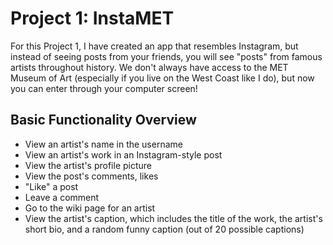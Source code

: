 # Project 1: InstaMET

For this Project 1, I have created an app that resembles Instagram, but instead of seeing posts from your friends, you will see "posts" from famous artists throughout history. We don't always have access to the MET Museum of Art (especially if you live on the West Coast like I do), but now you can enter through your computer screen!

## Basic Functionality Overview
- View an artist's name in the username
- View an artist's work in an Instagram-style post
- View the artist's profile picture
- View the post's comments, likes
- "Like" a post
- Leave a comment
- Go to the wiki page for an artist
- View the artist's caption, which includes the title of the work, the artist's short bio, and a random funny caption (out of 20 possible captions)


